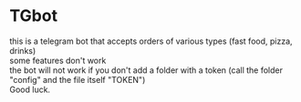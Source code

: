 # TGbot

this is a telegram bot that accepts orders of various types (fast food, pizza, drinks)  
some features don't work  
the bot will not work if you don't add a folder with a token (call the folder "config" and the file itself "TOKEN")  
Good luck.
